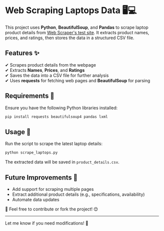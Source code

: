 # Web Scraping Laptops Data 🖥️💻  

This project uses **Python**, **BeautifulSoup**, and **Pandas** to scrape laptop product details from [Web Scraper's test site](https://webscraper.io/test-sites/e-commerce/allinone/computers/laptops). It extracts product names, prices, and ratings, then stores the data in a structured CSV file.  

## Features ✨  
✔ Scrapes product details from the webpage  
✔ Extracts **Names**, **Prices**, and **Ratings**  
✔ Saves the data into a CSV file for further analysis  
✔ Uses **requests** for fetching web pages and **BeautifulSoup** for parsing  

## Requirements 📌  
Ensure you have the following Python libraries installed:  
```bash
pip install requests beautifulsoup4 pandas lxml
```

## Usage 🚀  
Run the script to scrape the latest laptop details:  
```bash
python scrape_laptops.py
```
The extracted data will be saved in `product_details.csv`.  

## Future Improvements 🚀  
- Add support for scraping multiple pages  
- Extract additional product details (e.g., specifications, availability)  
- Automate data updates  

📌 Feel free to contribute or fork the project! 😊  

---

Let me know if you need modifications! 🚀
